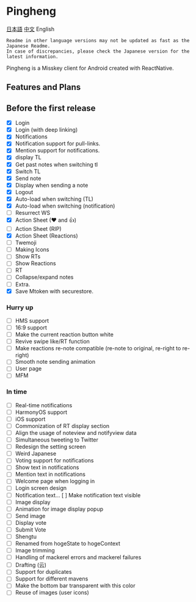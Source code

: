 # Pingheng

[日本語](Readme.md) [中文](Readme_CN.md) English

```text
Readme in other language versions may not be updated as fast as the Japanese Readme.
In case of discrepancies, please check the Japanese version for the latest information.
```

Pingheng is a Misskey client for Android created with ReactNative.

## Features and Plans

## Before the first release

- [x] Login
- [x] Login (with deep linking)
- [x] Notifications
- [x] Notification support for pull-links.
- [x] Mention support for notifications.
- [x] display TL
- [x] Get past notes when switching tl
- [x] Switch TL
- [x] Send note
- [x] Display when sending a note
- [x] Logout
- [x] Auto-load when switching (TL)
- [x] Auto-load when switching (notification)
- [ ] Resurrect WS
- [x] Action Sheet (❤ and 👍)
- [ ] Action Sheet (RIP)
- [x] Action Sheet (Reactions)
- [ ] Twemoji
- [ ] Making Icons
- [ ] Show RTs
- [ ] Show Reactions
- [ ] RT
- [ ] Collapse/expand notes
- [ ] Extra.
- [x] Save Mtoken with securestore.

### Hurry up

- [ ] HMS support
- [ ] 16:9 support
- [ ] Make the current reaction button white
- [ ] Revive swipe like/RT function
- [ ] Make reactions re-note compatible (re-note to original, re-right to re-right)
- [ ] Smooth note sending animation
- [ ] User page
- [ ] MFM

### In time

- [ ] Real-time notifications
- [ ] HarmonyOS support
- [ ] iOS support
- [ ] Commonization of RT display section
- [ ] Align the usage of noteview and notifyview data
- [ ] Simultaneous tweeting to Twitter
- [ ] Redesign the setting screen
- [ ] Weird Japanese
- [ ] Voting support for notifications
- [ ] Show text in notifications
- [ ] Mention text in notifications
- [ ] Welcome page when logging in
- [ ] Login screen design
- [ ] Notification text... [ ] Make notification text visible
- [ ] Image display
- [ ] Animation for image display popup
- [ ] Send image
- [ ] Display vote
- [ ] Submit Vote
- [ ] Shengtu
- [ ] Renamed from hogeState to hogeContext
- [ ] Image trimming
- [ ] Handling of mackerel errors and mackerel failures
- [ ] Drafting (云)
- [ ] Support for duplicates
- [ ] Support for different mavens
- [ ] Make the bottom bar transparent with this color
- [ ] Reuse of images (user icons)
